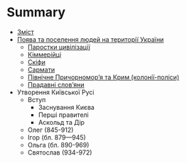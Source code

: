 # Summary

* [Зміст](README.md)
* [Поява та поселення людей на території України](1/poyava_ta_poselennya_lyudei_na_teritor_ukrani.md)
   * [Паростки цивілізації](1/parostki_tsivlzats.md)
   * [Кіммерійці](1/kimmerits.md)
   * [Скіфи](1/skfi.md)
   * [Сармати](1/sarmati.md)
   * [Пiвнiчне Причорномор’я та Крим (колонiї-полiси)](1/pivnichne_prichornomorya_ta_krim_koloni-polisi.md)
   * [Прадавні слов’яни](1/pradavn_slovyani.md)
* Утворення Київської Русi
   * Вступ
       * Заснування Києва
       * Першi правителi
       * Аскольд та Дiр
   * Олег (845-912)
   * Iгор (бл. 879—945)
   * Ольга (бл. 890-969)
   * Святослав (934-972)

